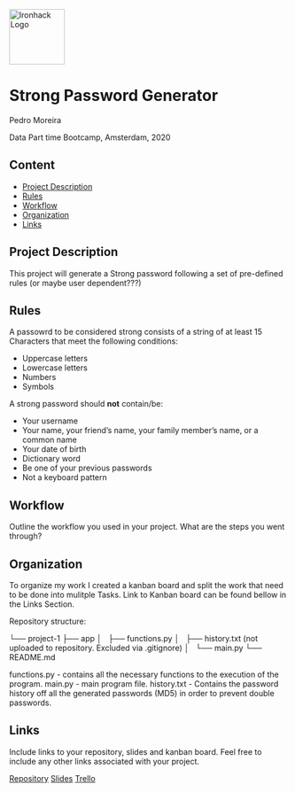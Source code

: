 <img src="https://bit.ly/2VnXWr2" alt="Ironhack Logo" width="100"/>

# Strong Password Generator
 Pedro Moreira

Data Part time Bootcamp, Amsterdam, 2020

## Content
- [Project Description](#project-description)
- [Rules](#rules)
- [Workflow](#workflow)
- [Organization](#organization)
- [Links](#links)

## Project Description
This project will generate a Strong password following a set of pre-defined rules (or maybe user dependent???)

## Rules
A passowrd to be considered strong consists of a string of at least 15 Characters that meet the following conditions:
- Uppercase letters
- Lowercase letters
- Numbers
- Symbols

A strong password should **not** contain/be:
- Your username
- Your name, your friend’s name, your family member’s name, or a common name
- Your date of birth
- Dictionary word
- Be one of your previous passwords
- Not a keyboard pattern

## Workflow
Outline the workflow you used in your project. What are the steps you went through?

## Organization
To organize my work I created a kanban board and split the work that need to be done into mulitple Tasks. 
Link to Kanban board can be found bellow in the Links Section.

Repository structure:

└── project-1
    ├── app
    │   ├── functions.py
    │   ├── history.txt (not uploaded to repository. Excluded via .gitignore)
    │   └── main.py
    └── README.md

functions.py - contains all the necessary functions to the execution of the program.
main.py - main program file.
history.txt - Contains the password history off all the generated passwords (MD5) in order to prevent double passwords.

## Links
Include links to your repository, slides and kanban board. Feel free to include any other links associated with your project.

[Repository](https://github.com/pmoreira1/project-1)
[Slides](https://slides.com/)
[Trello](https://trello.com/b/QoLnW4cq/project-1-create-your-own-game)

